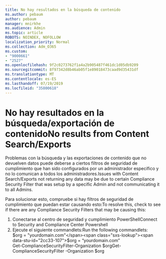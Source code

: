 ```yaml
---
title: No hay resultados en la búsqueda de contenido
ms.author: pebaum
author: pebaum
manager: mnirkhe
ms.audience: Admin
ms.topic: article
ROBOTS: NOINDEX, NOFOLLOW
localization_priority: Normal
ms.collection: Adm_O365
ms.custom:
- "9000661"
- "2527"
ms.openlocfilehash: 9f2c0273762f1a4a2b905487f461dc1d05db9209
ms.sourcegitcommit: 8f97342d8b46ab05f1e89018473caad9d35431df
ms.translationtype: MT
ms.contentlocale: es-ES
ms.lasthandoff: 07/19/2019
ms.locfileid: "35800618"
---
```

# <a name="no-results-from-content-searchexports"></a><span data-ttu-id="2cc33-102">No hay resultados en la búsqueda/exportación de contenido</span><span class="sxs-lookup"><span data-stu-id="2cc33-102">No results from Content Search/Exports</span></span>

<span data-ttu-id="2cc33-103">Problemas con la búsqueda y las exportaciones de contenido que no devuelven datos puede deberse a ciertos filtros de seguridad de cumplimiento que han sido configurados por un administrador específico y no lo comunican a todos los administradores.</span><span class="sxs-lookup"><span data-stu-id="2cc33-103">Issues with Content Search/Exports not returning any data may be due to certain Compliance Security Filter that was setup by a specific Admin and not communicating it to all Admins.</span></span>

<span data-ttu-id="2cc33-104">Para solucionar esto, compruebe si hay filtros de seguridad de cumplimiento que puedan estar causando esto:</span><span class="sxs-lookup"><span data-stu-id="2cc33-104">To resolve this, check to see if there are any Compliance Security Filters that may be causing this:</span></span>
1. <span data-ttu-id="2cc33-105">Conectarse al centro de seguridad y cumplimiento PowerShell</span><span class="sxs-lookup"><span data-stu-id="2cc33-105">Connect to Security and Compliance Center Powershell</span></span>
2. <span data-ttu-id="2cc33-106">Ejecute el siguiente commandlets:</span><span class="sxs-lookup"><span data-stu-id="2cc33-106">Run the following commandlets:</span></span>
<br><span data-ttu-id="2cc33-107">$org = "yourdomain.com"</span><span class="sxs-lookup"><span data-stu-id="2cc33-107">$org = “yourdomain.com”</span></span>
<br><span data-ttu-id="2cc33-108">Get-ComplianceSecurityFilter-Organization $org</span><span class="sxs-lookup"><span data-stu-id="2cc33-108">Get-ComplianceSecurityFilter -Organization $org</span></span>
